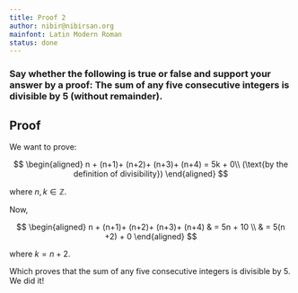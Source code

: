 ```yaml
---
title: Proof 2
author: nibir@nibirsan.org
mainfont: Latin Modern Roman
status: done
---
```

### Say whether the following is true or false and support your answer by a proof: The sum of any five consecutive integers is divisible by 5 (without remainder).

## Proof

We want to prove:

$$
\begin{aligned}
n + (n+1)+ (n+2)+ (n+3)+ (n+4) = 5k + 0\\
(\text{by the definition of divisibility})
\end{aligned}
$$

where $n, k \in \mathbb{Z}$.

Now, 

$$
\begin{aligned}
n + (n+1)+ (n+2)+ (n+3)+ (n+4) & = 5n + 10 \\
& = 5(n +2) + 0
\end{aligned}
$$

where $k = n+2$.

Which proves that the sum of any five consecutive integers is divisible by 5. We did it!


